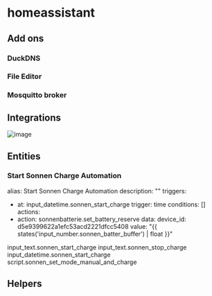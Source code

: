 # homeassistant

## Add ons
### DuckDNS
### File Editor
### Mosquitto broker

## Integrations
![image](https://github.com/user-attachments/assets/19fe0d5c-1cb2-4c3e-9270-e5d79d707be7)

## Entities
### Start Sonnen Charge Automation
alias: Start Sonnen Charge Automation
description: ""
triggers:
  - at: input_datetime.sonnen_start_charge
    trigger: time
conditions: []
actions:
  - action: sonnenbatterie.set_battery_reserve
    data:
      device_id: d5e9399622a1efc53acd2221dfcc5408
      value: "{{ states('input_number.sonnen_batter_buffer') | float }}"

input_text.sonnen_start_charge
input_text.sonnen_stop_charge
input_datetime.sonnen_start_charge
script.sonnen_set_mode_manual_and_charge

## Helpers




